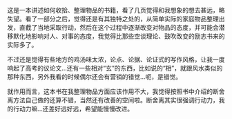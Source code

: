 

这是一本讲述如何收拾、整理物品的书籍，看了几页觉得和我想象的想去甚远，略失望。看了一部分之后，觉得还是有其独特之处的，从简单实际的家庭物品整理出发，直截了当地采取行动，然后在这个过程中逐渐改变对物品的态度，并可能会潜移默化地影响对人、对事的态度，我觉得比那些空谈理论、鼓吹改变的励志书来的实际多了。

不过还是觉得有些地方的鸡汤味太浓，论点、论据、论证式的写作风格，让我一度响起了高考的议论文...还有一些相对“玄”的东西，比如说的“相”，就跟风水类似的那种东西，另外我看的时候偶尔还会有营销的错觉...呃，是错觉。

  就作用而言，这本书在我整理物品方面应该作用不大，我觉得按照书中介绍的断舍离方法自己做的还算不错，当然还有改善的空间啦。断舍离其实很强调行动力，我的行动力嘛...还差好远好远，希望能慢慢改进。



